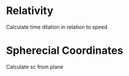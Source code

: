 # Relativity
Calculate time dilation in relation to speed

# Spherecial Coordinates
Calculate sc from plane 
